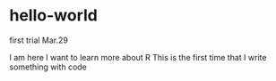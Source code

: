 # hello-world
first trial Mar.29

I am here
I want to learn more about R
This is the first time that I write something with code

